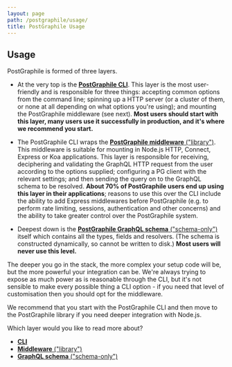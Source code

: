 ```yaml
---
layout: page
path: /postgraphile/usage/
title: PostGraphile Usage
---
```


## Usage

PostGraphile is formed of three layers.

- At the very top is the [**PostGraphile CLI**](/postgraphile/usage-cli/).
  This layer is the most user-friendly and is responsible for three things: accepting common options from the command line; spinning up a HTTP server (or a cluster of them, or none at all depending on what options you're using); and mounting the PostGraphile middleware (see next). **Most users should start with this layer, many users use it successfully in production, and it's where we recommend you start.**

* The PostGraphile CLI wraps the [**PostGraphile middleware**
  ("library")](/postgraphile/usage-library/). This middleware is suitable for
  mounting in Node.js HTTP, Connect, Express or Koa applications. This layer is
  responsible for receiving, deciphering and validating the GraphQL HTTP
  request from the user according to the options supplied; configuring a PG
  client with the relevant settings; and then sending the query on to the
  GraphQL schema to be resolved. **About 70% of PostGraphile users end up using
  this layer in their applications**; reasons to use this over the CLI include
  the ability to add Express middlewares before PostGraphile (e.g. to perform
  rate limiting, sessions, authentication and other concerns) and the ability
  to take greater control over the PostGraphile system.

- Deepest down is the [**PostGraphile GraphQL schema**
  ("schema-only")](/postgraphile/usage-schema/) itself which contains all the
  types, fields and resolvers. (The schema is constructed dynamically, so
  cannot be written to disk.) **Most users will never use this level.**

The deeper you go in the stack, the more complex your setup code will be, but
the more powerful your integration can be. We're always trying to expose as
much power as is reasonable through the CLI, but it's not sensible to make
every possible thing a CLI option - if you need that level of customisation
then you should opt for the middleware.

We recommend that you start with the PostGraphile CLI and then move to the
PostGraphile library if you need deeper integration with Node.js.

Which layer would you like to read more about?

- [**CLI**](/postgraphile/usage-cli/)
- [**Middleware** ("library")](/postgraphile/usage-library/)
- [**GraphQL schema** ("schema-only")](/postgraphile/usage-schema/)
